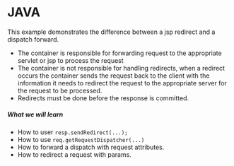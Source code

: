 # JAVA 
This example demonstrates the difference between a jsp redirect and a dispatch forward.
- The container is responsible for forwarding request to the appropriate servlet or jsp to process the request
- The container is not responsible for handling redirects, when a redirect occurs the container sends the request back to the client with the information it needs to redirect the request to the appropriate server for the request to be processed.
- Redirects must be done before the response is committed.

##### What we will learn
- How to user `resp.sendRedirect(...);`
- How to use `req.getRequestDispatcher(...)`
- How to forward a dispatch with request attributes.
- How to redirect a request with params.